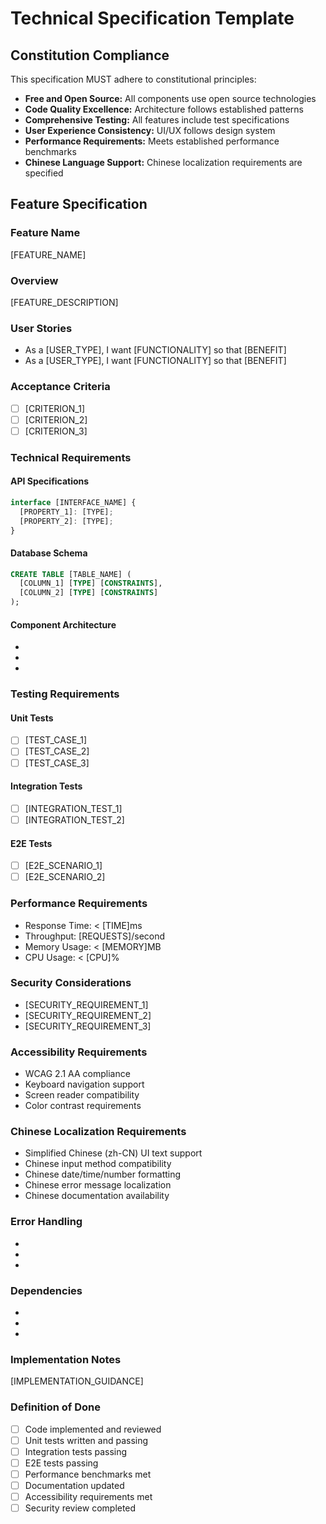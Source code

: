 # Technical Specification Template

## Constitution Compliance
This specification MUST adhere to constitutional principles:
- **Free and Open Source:** All components use open source technologies
- **Code Quality Excellence:** Architecture follows established patterns
- **Comprehensive Testing:** All features include test specifications
- **User Experience Consistency:** UI/UX follows design system
- **Performance Requirements:** Meets established performance benchmarks
- **Chinese Language Support:** Chinese localization requirements are specified

## Feature Specification

### Feature Name
[FEATURE_NAME]

### Overview
[FEATURE_DESCRIPTION]

### User Stories
- As a [USER_TYPE], I want [FUNCTIONALITY] so that [BENEFIT]
- As a [USER_TYPE], I want [FUNCTIONALITY] so that [BENEFIT]

### Acceptance Criteria
- [ ] [CRITERION_1]
- [ ] [CRITERION_2]
- [ ] [CRITERION_3]

### Technical Requirements

#### API Specifications
```typescript
interface [INTERFACE_NAME] {
  [PROPERTY_1]: [TYPE];
  [PROPERTY_2]: [TYPE];
}
```

#### Database Schema
```sql
CREATE TABLE [TABLE_NAME] (
  [COLUMN_1] [TYPE] [CONSTRAINTS],
  [COLUMN_2] [TYPE] [CONSTRAINTS]
);
```

#### Component Architecture
- [COMPONENT_1]: [RESPONSIBILITY]
- [COMPONENT_2]: [RESPONSIBILITY]
- [COMPONENT_3]: [RESPONSIBILITY]

### Testing Requirements

#### Unit Tests
- [ ] [TEST_CASE_1]
- [ ] [TEST_CASE_2]
- [ ] [TEST_CASE_3]

#### Integration Tests
- [ ] [INTEGRATION_TEST_1]
- [ ] [INTEGRATION_TEST_2]

#### E2E Tests
- [ ] [E2E_SCENARIO_1]
- [ ] [E2E_SCENARIO_2]

### Performance Requirements
- Response Time: < [TIME]ms
- Throughput: [REQUESTS]/second
- Memory Usage: < [MEMORY]MB
- CPU Usage: < [CPU]%

### Security Considerations
- [SECURITY_REQUIREMENT_1]
- [SECURITY_REQUIREMENT_2]
- [SECURITY_REQUIREMENT_3]

### Accessibility Requirements
- WCAG 2.1 AA compliance
- Keyboard navigation support
- Screen reader compatibility
- Color contrast requirements

### Chinese Localization Requirements
- Simplified Chinese (zh-CN) UI text support
- Chinese input method compatibility
- Chinese date/time/number formatting
- Chinese error message localization
- Chinese documentation availability

### Error Handling
- [ERROR_CASE_1]: [HANDLING_STRATEGY]
- [ERROR_CASE_2]: [HANDLING_STRATEGY]
- [ERROR_CASE_3]: [HANDLING_STRATEGY]

### Dependencies
- [DEPENDENCY_1]: [VERSION]
- [DEPENDENCY_2]: [VERSION]
- [DEPENDENCY_3]: [VERSION]

### Implementation Notes
[IMPLEMENTATION_GUIDANCE]

### Definition of Done
- [ ] Code implemented and reviewed
- [ ] Unit tests written and passing
- [ ] Integration tests passing
- [ ] E2E tests passing
- [ ] Performance benchmarks met
- [ ] Documentation updated
- [ ] Accessibility requirements met
- [ ] Security review completed